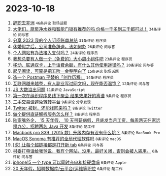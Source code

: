 # 2023-10-18

1. [辞职去非洲](https://www.v2ex.com/t/982968) `46条评论` `职场话题`
1. [大佬们，厨房净水器和智能门锁有推荐的吗 价格一千多到三千都可以！](https://www.v2ex.com/t/982974) `34条评论` `问与答`
1. [分享 2023 我的个人订阅账单总结](https://www.v2ex.com/t/982981) `31条评论` `程序员`
1. [休婚假之后，公司准备辞退，该如何办](https://www.v2ex.com/t/982998) `26条评论` `问与答`
1. [个人网站有办法接入支付吗？](https://www.v2ex.com/t/982964) `24条评论` `程序员`
1. [我想总要有人做一个（免费的）大小周小组件吧](https://www.v2ex.com/t/982992) `23条评论` `程序员`
1. [移动、联通双卡，上千话费余额，有什么其他使用途径吗？](https://www.v2ex.com/t/982971) `20条评论` `问与答`
1. [起早阅读，可算是把五险一金整明白了](https://www.v2ex.com/t/982993) `15条评论` `职场话题`
1. [造一个 Postman 平替的「创作历程」](https://www.v2ex.com/t/982967) `14条评论` `程序员`
1. [互联网越来越卷，有人副业写过网文吗，现在能否温饱？](https://www.v2ex.com/t/983010) `12条评论` `问与答`
1. [JS 大数溢出问题](https://www.v2ex.com/t/983013) `11条评论` `JavaScript`
1. [第一次在组织程序员线下聚会 结果效果好的离谱](https://www.v2ex.com/t/983017) `9条评论` `程序员`
1. [二手交易请避免转转平台](https://www.v2ex.com/t/982980) `9条评论` `分享发现`
1. [Twitter 被封，还能找回来吗？](https://www.v2ex.com/t/982995) `8条评论` `Twitter`
1. [做个提供直链解析服务怎么样？](https://www.v2ex.com/t/982986) `8条评论` `程序员`
1. [陆家嘴外企， 15 天年假， 10 天带薪病假，月底发当月工资，每周两天在家远程办公，招聘两名 Java 开发](https://www.v2ex.com/t/982978) `8条评论` `酷工作`
1. [Macbook pro 839（2015 款）升级内存有没有什么坑？](https://www.v2ex.com/t/982970) `8条评论` `MacBook Pro`
1. [MacOS Sonoma 有推荐的全局代理软件吗](https://www.v2ex.com/t/982963) `8条评论` `macOS`
1. [[求] 让每个超链接都是打开新 tab](https://www.v2ex.com/t/983008) `6条评论` `问与答`
1. [村委打电话给我爸说，我有个网站，没用，最好关闭，否则会被人盗用。](https://www.v2ex.com/t/982996) `6条评论` `问与答`
1. [iphone15 一个 type 可以同时充电和接硬盘吗](https://www.v2ex.com/t/982991) `6条评论` `Apple`
1. [20 天年假，招聘数据库/云平台/运维等职位](https://www.v2ex.com/t/982988) `6条评论` `酷工作`
